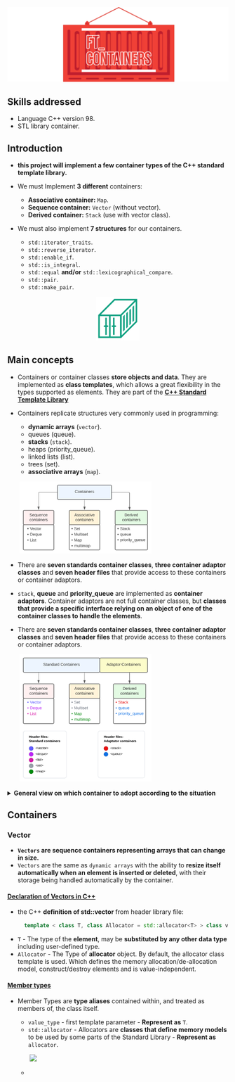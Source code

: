 ![img/conta.png](img/conta.png)

## Skills addressed 

* Language C++ version 98.
* STL library container.

## Introduction


* **this project will implement a few container types of the C++ standard template library.**
* We must Implement **3 different** containers:
  * **Associative container:** `Map`.
  * **Sequence container:** `Vector` (without vector<bool>).
  * **Derived container:** `Stack` (use with vector class).


* We must also implement **7 structures** for our containers.
  * `std::iterator_traits`.
  * `std::reverse_iterator`.
  * `std::enable_if`.
  * `std::is_integral`.
  * `std::equal` **and/or** `std::lexicographical_compare`.
  * `std::pair`.
  * `std::make_pair`.

<p align="center">
  <img src="img/cargo.png" width="100">
</p>

## Main concepts

* Containers or container classes **store objects and data**. They are implemented as **class templates**, which allows a 
great flexibility in the types supported as elements. They are part of the 
[**C++ Standard Template Library**](https://github.com/0xCAF3D0OD/CPP/tree/main/module_08)
 
 
* Containers replicate structures very commonly used in programming:
  * **dynamic arrays** (`vector`).
  * queues (queue).
  * **stacks** (`stack`).
  * heaps (priority_queue).
  * linked lists (list).
  * trees (set).
  * **associative arrays** (`map`).


&nbsp;&nbsp;&nbsp;&nbsp;&nbsp;&nbsp;
[<img src="img/containers.svg" width="300">]("https://github.com/0xCAF3D0OD/ft_containers/blob/main/img/containers.svg")

* There are **seven standards container classes**, **three container adaptor classes** and **seven header files**
that provide access to these containers or container adaptors.

* `stack`, **queue** and **priority_queue** are implemented as **container adaptors**. Container adaptors are not full container
  classes, but **classes that provide a specific interface relying on an object of one of the container classes to handle
  the elements**.


* There are **seven standards container classes**, **three container adaptor classes** and **seven header files**
  that provide access to these containers or container adaptors.


&nbsp;&nbsp;&nbsp;&nbsp;&nbsp;&nbsp;
[<img src="img/containers_header_file.svg" width="300">]("https://github.com/0xCAF3D0OD/ft_containers/blob/main/img/containers_header_file.svg)


<details>
  <summary><b>General view on which container to adopt according to the situation</b></summary>

  [<img src="img/which_container.svg" width="500">]("https://github.com/0xCAF3D0OD/ft_containers/blob/main/img/which_container.svg)
</details>


## Containers

### Vector

* **`Vectors` are sequence containers representing arrays that can change in size.**
* `Vectors` are the same as `dynamic arrays` with the ability to **resize itself automatically when an element is inserted 
or deleted**, with their storage being handled automatically by the container.

#### **[Declaration of Vectors in C++](https://www.mygreatlearning.com/blog/vectors-in-c/)**

* the C++ **definition of std::vector** from <vector> header library file:
  ````c++
    template < class T, class Allocator = std::allocator<T> > class vector;
    ````
* `T` - The type of the **element**, may be **substituted by any other data type** including user-defined type.
* `Allocator` - The Type of **allocator** object. By default, the allocator class template is used. 
Which defines the memory allocation/de-allocation model, construct/destroy elements and is value-independent.

#### **[Member types](https://riptutorial.com/cplusplus/example/14397/member-types-and-aliases)**

* Member Types are **type aliases** contained within, and treated as members of, the class itself.
  * `value_type` - first template parameter - **Represent as** `T`.
  * `std::allocator` - Allocators are **classes that define memory models** to be used by some parts of the Standard Library -
   **Represent as** `allocator`.

  &nbsp;&nbsp;&nbsp;&nbsp;&nbsp;&nbsp;
  [<img src="img/tableau_alloc.svg" width="300">]("https://github.com/0xCAF3D0OD/ft_containers/blob/main/img/tableau_alloc.svg)

  * 
